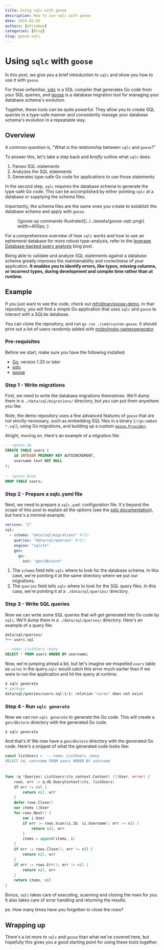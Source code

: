 ```yaml
---
title: Using sqlc with goose
description: How to use sqlc with goose
date: 2024-02-01
authors: [mfridman]
categories: [Blog]
slug: goose-sqlc
---
```


# Using `sqlc` with `goose`

In this post, we give you a brief introduction to `sqlc` and show you how to use it with `goose`.

For those unfamiliar, [sqlc](https://sqlc.dev/) is a SQL compiler that generates Go code from your
SQL queries, and [goose](https://github.com/pressly/goose) is a database migration tool for managing
your database schema's evolution.

Together, these tools can be quite powerful. They allow you to create SQL queries in a type-safe
manner and consistently manage your database schema's evolution in a repeatable way.

## Overview

A common question is, "What is the relationship between `sqlc` and `goose`?"

To answer this, let's take a step back and _briefly_ outline what `sqlc` does:

1. Parses SQL statements
2. Analyzes the SQL statements
3. Generates type-safe Go code for applications to use those statements

In the second step, `sqlc` requires the database schema to generate the type-safe Go code. This can
be accomplished by either pointing `sqlc` at a database or supplying the schema files.

Importantly, the schema files are the same ones you create to establish the database schema and
apply with `goose`.

<figure markdown="1">
![goose up commands illustrated](../../assets/goose-sqlc.png){ width=400px; }
</figure>

For a comprehensive overview of how `sqlc` works and how to use an ephemeral database for more
robust type-analysis, refer to the
[leverage Database-backed query analysis](https://sqlc.dev/posts/2023/10/24/sqlc-v1-23-0-database-backed-analyzer/)
blog post.

Being able to validate and analyze SQL statements against a database schema greatly improves the
maintainability and correctness of your application. **It enables you to identify errors, like
typos, missing columns, or incorrect types, during development and compile time rather than at
runtime**.

## Example

If you just want to see the code, check out
[mfridman/goose-demo](https://github.com/mfridman/goose-demo). In that repository, you will find a
simple Go application that uses `sqlc` and `goose` to interact with a SQLite database.

You can clone the repository, and run `go run ./cmd/custom-goose`. It should print out a list of
users randomly added with
[moby/moby namesgenerator](https://pkg.go.dev/github.com/moby/moby@v24.0.6+incompatible/pkg/namesgenerator).

### Pre-requisites

Before we start, make sure you have the following installed:

- [Go](https://golang.org/doc/install), version 1.20 or later
- [sqlc](https://docs.sqlc.dev/en/latest/overview/install.html)
- [goose](https://pressly.github.io/goose/installation/)

### Step 1 - Write migrations

First, we need to write the database migrations themselves. We'll dump them in a
`./data/sql/migrations/` directory, but you can put them anywhere you like.

Note, the demo repository uses a few advanced features of `goose` that are not strictly necessary,
such as embedding SQL files in a binary (`//go:embed *.sql`), using Go migrations, and building up a
custom [`goose.Provider`](https://pressly.github.io/goose/blog/2023/goose-provider/).

Alright, moving on. Here's an example of a migration file:

```sql title="data/sql/migrations/00001_users_table.sql"
-- +goose Up
CREATE TABLE users (
    id INTEGER PRIMARY KEY AUTOINCREMENT,
    username text NOT NULL
);

-- +goose Down
DROP TABLE users;
```

### Step 2 - Prepare a sqlc.yaml file

Next, we need to prepare a `sqlc.yaml` configuration file. It's beyond the scope of this post to
explain all the options (see the
[sqlc documentation](https://docs.sqlc.dev/en/latest/reference/config.html#version-2)), but here's a
minimal example:

```yaml title="sqlc.yaml"
version: "2"
sql:
  - schema: "data/sql/migrations" #(1)!
    queries: "data/sql/queries" #(2)!
    engine: "sqlite"
    gen:
      go:
        out: "gen/dbstore"
```

1.  The `schema` field tells `sqlc` where to look for the database schema. In this case, we're
    pointing it at the same directory where we put our migrations.
2.  The `queries` field tells `sqlc` where to look for the SQL query files. In this case, we're
    pointing it at a `./data/sql/queries/` directory.

### Step 3 - Write SQL queries

Now we can write some SQL queries that will get generated into Go code by `sqlc`. We'll dump them in
a `./data/sql/queries/` directory. Here's an example of a query file:

```
data/sql/queries/
└── users.sql
```

```sql title="data/sql/queries/users.sql"
-- name: ListUsers :many
SELECT * FROM users ORDER BY username;
```

Now, we're jumping ahead a bit, but let's imagine we mispelled `users` table as `usres` in the
query.`sqlc` would catch this error much earlier than if we were to run the application and hit the
query at runtime.

```bash
$ sqlc generate
# package
data/sql/queries/users.sql:1:1: relation "usres" does not exist
```

### Step 4 - Run `sqlc generate`

Now we can run `sqlc generate` to generate the Go code. This will create a `gen/dbstore` directory
with the generated Go code.

```
$ sqlc generate
```

And that's it! We now have a `gen/dbstore` directory with the generated Go code. Here's a snippet of
what the generated code looks like:

```go title="gen/dbstore/users.sql.go"
const listUsers = `-- name: ListUsers :many
SELECT id, username FROM users ORDER BY username
`

func (q *Queries) ListUsers(ctx context.Context) ([]User, error) {
	rows, err := q.db.QueryContext(ctx, listUsers)
	if err != nil {
		return nil, err
	}
	defer rows.Close()
	var items []User
	for rows.Next() {
		var i User
		if err := rows.Scan(&i.ID, &i.Username); err != nil {
			return nil, err
		}
		items = append(items, i)
	}
	if err := rows.Close(); err != nil {
		return nil, err
	}
	if err := rows.Err(); err != nil {
		return nil, err
	}
	return items, nil
}
```

Bonus, `sqlc` takes care of executing, scanning and closing the rows for you. It also takes care of
error handling and returning the results.

ps. How many times have you forgotten to close the rows?

## Wrapping up

There's a lot more to `sqlc` and `goose` than what we've covered here, but hopefully this gives you
a good starting point for using these tools together.
